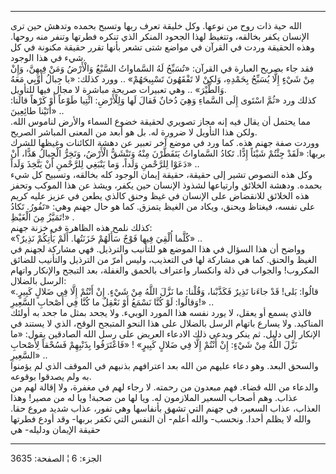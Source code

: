 ------------------------------------------------------------------------

الله حية ذات روح من نوعها. وكل خليقة تعرف ربها وتسبح بحمده وتدهش حين ترى
الإنسان يكفر بخالقه، وتتغيظ لهذا الجحود المنكر الذي تنكره فطرتها وتنفر
منه روحها. وهذه الحقيقة وردت في القرآن في مواضع شتى تشعر بأنها تقرر
حقيقة مكنونة في كل شيء في هذا الوجود.  
فقد جاء بصريح العبارة في القرآن: «تُسَبِّحُ لَهُ السَّماواتُ السَّبْعُ وَالْأَرْضُ وَمَنْ
فِيهِنَّ، وَإِنْ مِنْ شَيْءٍ إِلَّا يُسَبِّحُ بِحَمْدِهِ، وَلكِنْ لا تَفْقَهُونَ تَسْبِيحَهُمْ» .. وورد كذلك:
«يا جِبالُ أَوِّبِي مَعَهُ وَالطَّيْرَ» .. وهي تعبيرات صريحة مباشرة لا مجال فيها
للتأويل.  
كذلك ورد «ثُمَّ اسْتَوى إِلَى السَّماءِ وَهِيَ دُخانٌ فَقالَ لَها وَلِلْأَرْضِ: ائْتِيا طَوْعاً أَوْ
كَرْهاً قالَتا: أَتَيْنا طائِعِينَ» ..  
مما يحتمل أن يقال فيه إنه مجاز تصويري لحقيقة خضوع السماء والأرض لناموس
الله. ولكن هذا التأويل لا ضرورة له. بل هو أبعد من المعنى المباشر
الصريح.  
ووردت صفة جهنم هذه. كما ورد في موضع آخر تعبير عن دهشة الكائنات وغيظها
للشرك بربها: «لَقَدْ جِئْتُمْ شَيْئاً إِدًّا. تَكادُ السَّماواتُ يَتَفَطَّرْنَ مِنْهُ وَتَنْشَقُّ الْأَرْضُ،
وَتَخِرُّ الْجِبالُ هَدًّا، أَنْ دَعَوْا لِلرَّحْمنِ وَلَداً، وَما يَنْبَغِي لِلرَّحْمنِ أَنْ يَتَّخِذَ وَلَداً»
..  
وكل هذه النصوص تشير إلى حقيقة، حقيقة إيمان الوجود كله بخالقه، وتسبيح كل
شيء بحمده. ودهشة الخلائق وارتياعها لشذوذ الإنسان حين يكفر، ويشذ عن هذا
الموكب وتحفز هذه الخلائق للانقضاض على الإنسان في غيظ وحنق كالذي يطعن في
عزيز عليه كريم على نفسه، فيغتاظ ويحنق، ويكاد من الغيظ يتمزق. كما هو حال
جهنم وهي: «تَفُورُ. تَكادُ تَمَيَّزُ مِنَ الْغَيْظِ!» .  
كذلك نلمح هذه الظاهرة في خزنة جهنم:  
«كُلَّما أُلْقِيَ فِيها فَوْجٌ سَأَلَهُمْ خَزَنَتُها. أَلَمْ يَأْتِكُمْ نَذِيرٌ؟» ..  
وواضح أن هذا السؤال في هذا الموضع هو للتأنيب والترذيل. فهي مشاركة لجهنم
في الغيظ والحنق. كما هي مشاركة لها في التعذيب، وليس أمرّ من الترذيل
والتأنيب للضائق المكروب! والجواب في ذلة وانكسار واعتراف بالحمق والغفلة،
بعد التبجح والإنكار واتهام الرسل بالضلال:  
«قالُوا: بَلى! قَدْ جاءَنا نَذِيرٌ فَكَذَّبْنا، وَقُلْنا: ما نَزَّلَ اللَّهُ مِنْ شَيْءٍ. إِنْ أَنْتُمْ
إِلَّا فِي ضَلالٍ كَبِيرٍ. وَقالُوا: لَوْ كُنَّا نَسْمَعُ أَوْ نَعْقِلُ ما كُنَّا فِي أَصْحابِ السَّعِيرِ!»
..  
فالذي يسمع أو يعقل، لا يورد نفسه هذا المورد الوبيء. ولا يجحد بمثل ما جحد
به أولئك المناكيد. ولا يسارع باتهام الرسل بالضلال على هذا النحو المتبجح
الوقح، الذي لا يستند في الإنكار إلى دليل. ثم ينكر ويدعي ذلك الادعاء
العريض على رسل الله الصادقين يقول: «ما نَزَّلَ اللَّهُ مِنْ شَيْءٍ: إِنْ أَنْتُمْ إِلَّا فِي
ضَلالٍ كَبِيرٍ» ! «فَاعْتَرَفُوا بِذَنْبِهِمْ فَسُحْقاً لِأَصْحابِ السَّعِيرِ» ..  
والسحق البعد. وهو دعاء عليهم من الله بعد اعترافهم بذنبهم في الموقف الذي
لم يؤمنوا به ولم يصدقوا بوقوعه.  
والدعاء من الله قضاء. فهم مبعدون من رحمته. لا رجاء لهم في مغفرة، ولا
إقالة لهم من عذاب. وهم أصحاب السعير الملازمون له. ويا لها من صحبة! ويا
له من مصير! وهذا العذاب، عذاب السعير، في جهنم التي تشهق بأنفاسها وهي
تفور، عذاب شديد مروع حقا. والله لا يظلم أحدا. ونحسب- والله أعلم- أن
النفس التي تكفر بربها- وقد أودع فطرتها حقيقة الإيمان ودليله- هي

------------------------------------------------------------------------

الجزء: 6 ¦ الصفحة: 3635
